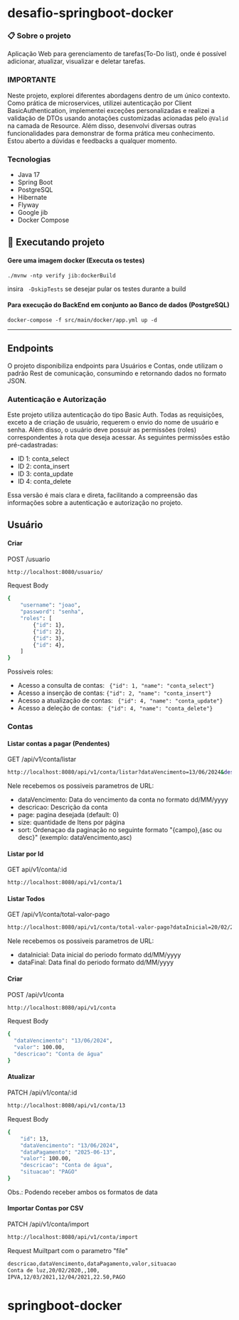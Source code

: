 # desafio-springboot-docker

### 📋 Sobre o projeto
Aplicação Web para gerenciamento de tarefas(To-Do list), onde é possível adicionar, atualizar, visualizar e deletar tarefas.

### IMPORTANTE
Neste projeto, explorei diferentes abordagens dentro de um único contexto. Como prática de microservices, utilizei autenticação por Client BasicAuthentication, implementei exceções personalizadas e realizei a validação de DTOs usando anotações customizadas acionadas pelo `@Valid` na camada de Resource. Além disso, desenvolvi diversas outras funcionalidades para demonstrar de forma prática meu conhecimento. Estou aberto a dúvidas e feedbacks a qualquer momento.

### Tecnologias
- Java 17
- Spring Boot
- PostgreSQL
- Hibernate
- Flyway
- Google jib
- Docker Compose

## 🚀 Executando projeto
#### Gere uma imagem docker (Executa os testes)
```
./mvnw -ntp verify jib:dockerBuild
```
insira ``` -DskipTests``` se desejar pular os testes durante a build 
#### Para execução do BackEnd em conjunto ao Banco de dados (PostgreSQL)
```
docker-compose -f src/main/docker/app.yml up -d
```

<hr>

## Endpoints
O projeto disponibiliza endpoints para Usuários e Contas, onde utilizam o padrão Rest de comunicação, consumindo e retornando dados no formato JSON.

### Autenticação e Autorização

Este projeto utiliza autenticação do tipo Basic Auth. Todas as requisições, exceto a de criação de usuário, requerem o envio do nome de usuário e senha. Além disso, o usuário deve possuir as permissões (roles) correspondentes à rota que deseja acessar. As seguintes permissões estão pré-cadastradas:

- ID 1: conta_select
- ID 2: conta_insert
- ID 3: conta_update
- ID 4: conta_delete

Essa versão é mais clara e direta, facilitando a compreensão das informações sobre a autenticação e autorização no projeto.

## Usuário
#### Criar
POST /usuario
```bash
http://localhost:8080/usuario/
```
Request Body
```bash
{
	"username": "joao",
	"password": "senha",
	"roles": [
	    {"id": 1},
	    {"id": 2},
	    {"id": 3},
	    {"id": 4},
	]
}
```
Possiveis roles:
- Acesso a consulta de contas: ``` {"id": 1, "name": "conta_select"}```
- Acesso a inserção de contas: ``` {"id": 2, "name": "conta_insert"} ```
- Acesso a atualização de contas: ``` {"id": 4, "name": "conta_update"}```
- Acesso a deleção de contas: ``` {"id": 4, "name": "conta_delete"}```



### Contas
#### Listar contas a pagar (Pendentes)
GET /api/v1/conta/listar
```bash
http://localhost:8080/api/v1/conta/listar?dataVencimento=13/06/2024&descricao=ta&size=10&sort=dataVencimento,asc&page=0
```
Nele recebemos os possiveis parametros de URL:
- dataVencimento: Data do vencimento da conta no formato dd/MM/yyyy
- descricao: Descrição da conta
- page: pagina desejada (default: 0)
- size: quantidade de Itens por página
- sort: Ordenaçao da paginação no seguinte formato "{campo},{asc ou desc}" (exemplo: dataVencimento,asc) 

#### Listar por Id
GET api/v1/conta/:id
```bash
http://localhost:8080/api/v1/conta/1
```

#### Listar Todos
GET /api/v1/conta/total-valor-pago
```bash
http://localhost:8080/api/v1/conta/total-valor-pago?dataInicial=20/02/2000&dataFinal=20/02/2026
```
Nele recebemos os possiveis parametros de URL:
- dataInicial: Data inicial do periodo formato dd/MM/yyyy
- dataFinal: Data final do periodo formato dd/MM/yyyy

#### Criar
POST /api/v1/conta
```bash
http://localhost:8080/api/v1/conta
```
Request Body
```bash
{
  "dataVencimento": "13/06/2024",
  "valor": 100.00,
  "descricao": "Conta de água"
}
```
#### Atualizar
PATCH /api/v1/conta/:id
```bash
http://localhost:8080/api/v1/conta/13
```
Request Body
```bash
{
	"id": 13,
	"dataVencimento": "13/06/2024",
	"dataPagamento": "2025-06-13",
	"valor": 100.00,
	"descricao": "Conta de água",
	"situacao": "PAGO"
}
```
Obs.: Podendo receber ambos os formatos de data

#### Importar Contas por CSV
PATCH /api/v1/conta/import
```bash
http://localhost:8080/api/v1/conta/import
```
Request Muiltpart com o parametro "file"
```bash
descricao,dataVencimento,dataPagamento,valor,situacao
Conta de luz,20/02/2020,,100,
IPVA,12/03/2021,12/04/2021,22.50,PAGO
```
# springboot-docker
